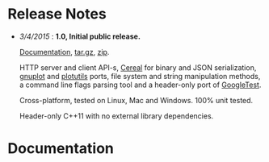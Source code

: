 # Release Notes

* *3/4/2015* : **1.0, Initial public release.**

  [Documentation](https://github.com/KnowSheet/Bricks/tree/v1.0#documentation),
  [tar.gz](https://github.com/KnowSheet/Bricks/archive/v1.0.tar.gz),
  [zip](https://github.com/KnowSheet/Bricks/archive/v1.0.zip).

  HTTP server and client API-s, [Cereal](http://uscilab.github.io/cereal/) for binary and JSON serialization, [gnuplot](http://www.gnuplot.info/) and [plotutils](http://www.gnu.org/software/plotutils/) ports, file system and string manipulation methods, a command line flags parsing tool and a header-only port of [GoogleTest](http://code.google.com/p/googletest/).

  Cross-platform, tested on Linux, Mac and Windows. 100% unit tested.

  Header-only C++11 with no external library dependencies.

# Documentation
